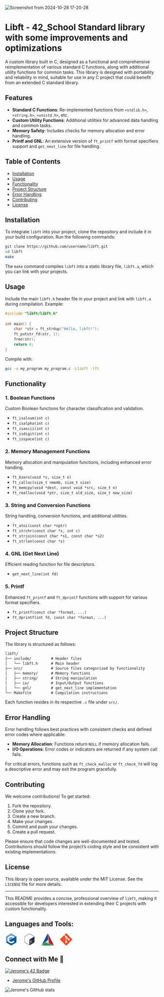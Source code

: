 ![Screenshot from 2024-10-28 17-20-28](https://github.com/user-attachments/assets/01c2bf74-2b9d-48d5-a734-8a61d65d650e)

# Libft - 42_School Standard library with some improvements and optimizations

A custom library built in C, designed as a functional and comprehensive reimplementation of various standard C functions, along with additional utility functions for common tasks. This library is designed with portability and reliability in mind, suitable for use in any C project that could benefit from an extended C standard library.

## Features

- **Standard C Functions**: Re-implemented functions from `<stdlib.h>`, `<string.h>`, `<unistd.h>`, etc.
- **Custom Utility Functions**: Additional utilities for advanced data handling and common tasks.
- **Memory Safety**: Includes checks for memory allocation and error handling.
- **Printf and GNL**: An extensive version of `ft_printf` with format specifiers support and `get_next_line` for file handling.

## Table of Contents

- [Installation](#installation)
- [Usage](#usage)
- [Functionality](#functionality)
- [Project Structure](#project-structure)
- [Error Handling](#error-handling)
- [Contributing](#contributing)
- [License](#license)

## Installation

To integrate `libft` into your project, clone the repository and include it in your build configuration. Run the following commands:

```sh
git clone https://github.com/username/libft.git
cd libft
make
```

The `make` command compiles `libft` into a static library file, `libft.a`, which you can link with your projects.

## Usage

Include the main `libft.h` header file in your project and link with `libft.a` during compilation. Example:

```c
#include "libft/libft.h"

int main() {
    char *str = ft_strdup("Hello, libft!");
    ft_putstr_fd(str, 1);
    free(str);
    return 0;
}
```

Compile with:

```sh
gcc -o my_program my_program.c -Llibft -lft
```

## Functionality

### 1. **Boolean Functions**

Custom Boolean functions for character classification and validation.

- `ft_isalnum(int c)`
- `ft_isalpha(int c)`
- `ft_isascii(int c)`
- `ft_isdigit(int c)`
- `ft_isspace(int c)`

### 2. **Memory Management Functions**

Memory allocation and manipulation functions, including enhanced error handling.

- `ft_bzero(void *s, size_t n)`
- `ft_calloc(size_t nmemb, size_t size)`
- `ft_memcpy(void *dest, const void *src, size_t n)`
- `ft_realloc(void *ptr, size_t old_size, size_t new_size)`

### 3. **String and Conversion Functions**

String handling, conversion functions, and additional utilities.

- `ft_atoi(const char *nptr)`
- `ft_strchr(const char *s, int c)`
- `ft_strjoin(const char *s1, const char *s2)`
- `ft_strlen(const char *s)`

### 4. **GNL (Get Next Line)**

Efficient reading function for file descriptors.

- `get_next_line(int fd)`

### 5. **Printf**

Enhanced `ft_printf` and `ft_dprintf` functions with support for various format specifiers.

- `ft_printf(const char *format, ...)`
- `ft_dprintf(int fd, const char *format, ...)`

## Project Structure

The library is structured as follows:

```
libft/
├── include/         # Header files
│   └── libft.h      # Main header
├── src/             # Source files categorized by functionality
│   ├── memory/      # Memory functions
│   ├── string/      # String manipulation
│   ├── io/          # Input/Output functions
│   └── gnl/         # get_next_line implementation
└── Makefile         # Compilation instructions
```

Each function resides in its respective `.c` file under `src/`.

## Error Handling

Error handling follows best practices with consistent checks and defined error codes where applicable:

- **Memory Allocation**: Functions return `NULL` if memory allocation fails.
- **I/O Operations**: Error codes or indicators are returned if any system call fails.

For critical errors, functions such as `ft_check_malloc` or `ft_check_fd` will log a descriptive error and may exit the program gracefully.

## Contributing

We welcome contributions! To get started:

1. Fork the repository.
2. Clone your fork.
3. Create a new branch.
4. Make your changes.
5. Commit and push your changes.
6. Create a pull request.

Please ensure that code changes are well-documented and tested. Contributions should follow the project’s coding style and be consistent with existing implementations.

## License

This library is open source, available under the MIT License. See the `LICENSE` file for more details.

--- 

This README provides a concise, professional overview of `libft`, making it accessible for developers interested in extending their C projects with custom functionality.

## Languages and Tools:

<p align="left">
  <img src="https://github.com/devicons/devicon/blob/master/icons/c/c-original.svg" height="40" alt="C" />
  <img width="12" />
  <img src="https://github.com/devicons/devicon/blob/master/icons/bash/bash-original.svg" height="40" alt="Bash" />
  <img width="12" />
  <img src="https://github.com/devicons/devicon/blob/master/icons/cmake/cmake-original.svg" height="40" alt="Make" />
  <img width="12" />
  <img src="https://github.com/devicons/devicon/blob/master/icons/git/git-original.svg" height="40" alt="Git" />
  <img width="12" />
</p>

## Connect with Me 🤝

<p align="left">
  <a href="https://profile.intra.42.fr/users/jeportie">
    <img src="https://badge.mediaplus.ma/greenbinary/jeportie?1337Badge=off&UM6P=off" alt="Jerome's 42 Badge" />
  </a>
</p>

- [Jerome's GitHub Profile](https://github.com/jeportie)

<div>
  <img height="150" src="https://github-readme-stats.vercel.app/api?username=jeportie&show_icons=true&theme=default" alt="Jerome's GitHub stats" />
</div>
